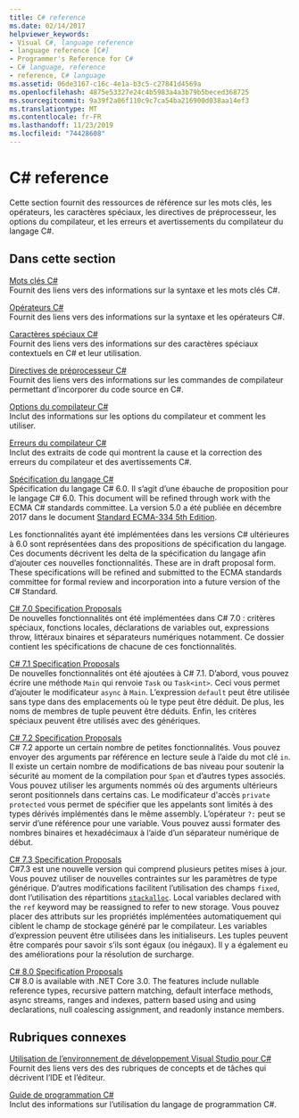 ```yaml
---
title: C# reference
ms.date: 02/14/2017
helpviewer_keywords:
- Visual C#, language reference
- language reference [C#]
- Programmer's Reference for C#
- C# language, reference
- reference, C# language
ms.assetid: 06de3167-c16c-4e1a-b3c5-c27841d4569a
ms.openlocfilehash: 4875e53327e24c4b5983a4a3b79b5beced368725
ms.sourcegitcommit: 9a39f2a06f110c9c7ca54ba216900d038aa14ef3
ms.translationtype: MT
ms.contentlocale: fr-FR
ms.lasthandoff: 11/23/2019
ms.locfileid: "74428608"
---
```

# <a name="c-reference"></a>C# reference

Cette section fournit des ressources de référence sur les mots clés, les opérateurs, les caractères spéciaux, les directives de préprocesseur, les options du compilateur, et les erreurs et avertissements du compilateur du langage C#.  
  
## <a name="in-this-section"></a>Dans cette section

 [Mots clés C#](./keywords/index.md)  
 Fournit des liens vers des informations sur la syntaxe et les mots clés C#.  
  
 [Opérateurs C#](./operators/index.md)  
 Fournit des liens vers des informations sur la syntaxe et les opérateurs C#.  

 [Caractères spéciaux C#](./tokens/index.md)  
 Fournit des liens vers des informations sur des caractères spéciaux contextuels en C# et leur utilisation.  

 [Directives de préprocesseur C#](./preprocessor-directives/index.md)  
 Fournit des liens vers des informations sur les commandes de compilateur permettant d’incorporer du code source en C#.  
  
 [Options du compilateur C#](./compiler-options/index.md)  
 Inclut des informations sur les options du compilateur et comment les utiliser.  
  
 [Erreurs du compilateur C#](./compiler-messages/index.md)  
 Inclut des extraits de code qui montrent la cause et la correction des erreurs du compilateur et des avertissements C#.  
  
 [Spécification du langage C#](../../../_csharplang/spec/introduction.md)  
 Spécification du langage C# 6.0. Il s’agit d’une ébauche de proposition pour le langage C# 6.0. This document will be refined through work with the ECMA C# standards committee. La version 5.0 a été publiée en décembre 2017 dans le document [Standard ECMA-334 5th Edition](https://www.ecma-international.org/publications/files/ECMA-ST/ECMA-334.pdf).

Les fonctionnalités ayant été implémentées dans les versions C# ultérieures à 6.0 sont représentées dans des propositions de spécification du langage. Ces documents décrivent les delta de la spécification du langage afin d’ajouter ces nouvelles fonctionnalités. These are in draft proposal form. These specifications will be refined and submitted to the ECMA standards committee for formal review and incorporation into a future version of the C# Standard.

 [C# 7.0 Specification Proposals](../../../_csharplang/proposals/csharp-7.0/pattern-matching.md)  
 De nouvelles fonctionnalités ont été implémentées dans C# 7.0 : critères spéciaux, fonctions locales, déclarations de variables out, expressions throw, littéraux binaires et séparateurs numériques notamment. Ce dossier contient les spécifications de chacune de ces fonctionnalités.
  
 [C# 7.1 Specification Proposals](../../../_csharplang/proposals/csharp-7.1/async-main.md)  
 De nouvelles fonctionnalités ont été ajoutées à C# 7.1. D’abord, vous pouvez écrire une méthode `Main` qui renvoie `Task` ou `Task<int>`. Ceci vous permet d’ajouter le modificateur `async` à `Main`. L’expression `default` peut être utilisée sans type dans des emplacements où le type peut être déduit. De plus, les noms de membres de tuple peuvent être déduits. Enfin, les critères spéciaux peuvent être utilisés avec des génériques.

 [C# 7.2 Specification Proposals](../../../_csharplang/proposals/csharp-7.2/readonly-ref.md)  
 C# 7.2 apporte un certain nombre de petites fonctionnalités. Vous pouvez envoyer des arguments par référence en lecture seule à l’aide du mot clé `in`. Il existe un certain nombre de modifications de bas niveau pour soutenir la sécurité au moment de la compilation pour `Span` et d’autres types associés. Vous pouvez utiliser les arguments nommés où des arguments ultérieurs seront positionnels dans certains cas. Le modificateur d'accès `private protected` vous permet de spécifier que les appelants sont limités à des types dérivés implémentés dans le même assembly. L’opérateur `?:` peut se servir d’une référence pour une variable. Vous pouvez aussi formater des nombres binaires et hexadécimaux à l’aide d’un séparateur numérique de début.

 [C# 7.3 Specification Proposals](../../../_csharplang/proposals/csharp-7.3/blittable.md)  
 C#7.3 est une nouvelle version qui comprend plusieurs petites mises à jour. Vous pouvez utiliser de nouvelles contraintes sur les paramètres de type générique. D’autres modifications facilitent l’utilisation des champs `fixed`, dont l’utilisation des répartitions [`stackalloc`](./operators/stackalloc.md). Local variables declared with the `ref` keyword may be reassigned to refer to new storage. Vous pouvez placer des attributs sur les propriétés implémentées automatiquement qui ciblent le champ de stockage généré par le compilateur. Les variables d’expression peuvent être utilisées dans les initialiseurs. Les tuples peuvent être comparés pour savoir s’ils sont égaux (ou inégaux). Il y a également eu des améliorations pour la résolution de surcharge.
  
 [C# 8.0 Specification Proposals](../../../_csharplang/proposals/csharp-8.0/nullable-reference-types.md)  
 C# 8.0 is available with .NET Core 3.0. The features include nullable reference types, recursive pattern matching, default interface methods, async streams, ranges and indexes, pattern based using and using declarations, null coalescing assignment, and readonly instance members.
  
## <a name="related-sections"></a>Rubriques connexes  

 [Utilisation de l’environnement de développement Visual Studio pour C#](/visualstudio/get-started/csharp)  
 Fournit des liens vers des des rubriques de concepts et de tâches qui décrivent l’IDE et l’éditeur.  
  
 [Guide de programmation C#](../programming-guide/index.md)  
 Inclut des informations sur l’utilisation du langage de programmation C#.
